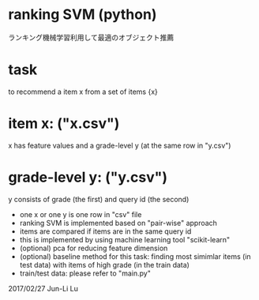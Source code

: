 # ranking SVM (python)
ランキング機械学習利用して最適のオブジェクト推薦
# task
to recommend a item x from a set of items {x}
# item x: ("x.csv")
x has feature values
and a grade-level y (at the same row in "y.csv")
# grade-level y: ("y.csv")
y consists of grade (the first) and query id (the second)

- one x or one y is one row in "csv" file
- ranking SVM is implemented based on "pair-wise" approach
- items are compared if items are in the same query id
- this is implemented by using machine learning tool "scikit-learn"
- (optional) pca for reducing feature dimension
- (optional) baseline method for this task: finding most simimlar items (in test data) with items of high grade (in the train data)
- train/test data: please refer to "main.py"

2017/02/27
Jun-Li Lu
